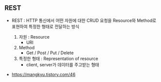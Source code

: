 ## REST

* REST : HTTP 통신에서 어떤 자원에 대한 CRUD 요청을 Resource와 Method로 표현하여 특정한 형태로 전달하는 방식
	1) 자원 : Resource
		* URI
	2) Method
		* Get / Post / Put / Delete
	3) 특정한 형태 : Representation of resource
		* client, server가 데이터를 주고받는 형태

* https://mangkyu.tistory.com/46
